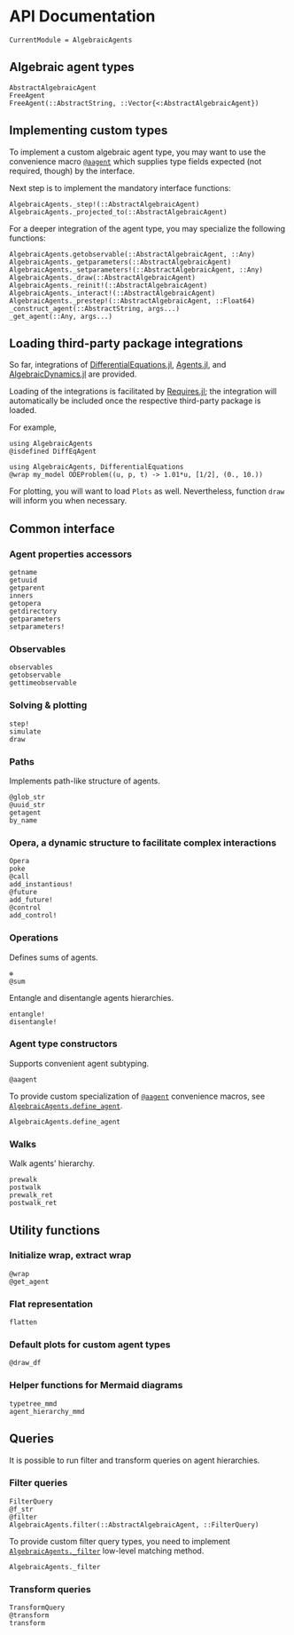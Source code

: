 # API Documentation

```@meta
CurrentModule = AlgebraicAgents
```

## Algebraic agent types

```@docs
AbstractAlgebraicAgent
FreeAgent
FreeAgent(::AbstractString, ::Vector{<:AbstractAlgebraicAgent})
```

## Implementing custom types

To implement a custom algebraic agent type, you may want to use the convenience macro [`@aagent`](@ref) which supplies type fields expected (not required, though) by the interface.

Next step is to implement the mandatory interface functions:

```@docs
AlgebraicAgents._step!(::AbstractAlgebraicAgent)
AlgebraicAgents._projected_to(::AbstractAlgebraicAgent)
```

For a deeper integration of the agent type, you may specialize the following functions:

```@docs
AlgebraicAgents.getobservable(::AbstractAlgebraicAgent, ::Any)
AlgebraicAgents._getparameters(::AbstractAlgebraicAgent)
AlgebraicAgents._setparameters!(::AbstractAlgebraicAgent, ::Any)
AlgebraicAgents._draw(::AbstractAlgebraicAgent)
AlgebraicAgents._reinit!(::AbstractAlgebraicAgent)
AlgebraicAgents._interact!(::AbstractAlgebraicAgent)
AlgebraicAgents._prestep!(::AbstractAlgebraicAgent, ::Float64)
_construct_agent(::AbstractString, args...)
_get_agent(::Any, args...)
```

## Loading third-party package integrations

So far, integrations of [DifferentialEquations.jl](https://github.com/SciML/DifferentialEquations.jl), [Agents.jl](https://github.com/JuliaDynamics/Agents.jl), and [AlgebraicDynamics.jl](https://github.com/AlgebraicJulia/AlgebraicDynamics.jl) are provided.

Loading of the integrations is facilitated by [Requires.jl](https://github.com/JuliaPackaging/Requires.jl); the integration will automatically be included once the respective third-party package is loaded.

For example,

```@example 0
using AlgebraicAgents
@isdefined DiffEqAgent
```

```@example 1
using AlgebraicAgents, DifferentialEquations
@wrap my_model ODEProblem((u, p, t) -> 1.01*u, [1/2], (0., 10.))
```

For plotting, you will want to load `Plots` as well. Nevertheless, function `draw` will inform you when necessary.

## Common interface

### Agent properties accessors

```@docs
getname
getuuid
getparent
inners
getopera
getdirectory
getparameters
setparameters!
```
### Observables

```@docs
observables
getobservable
gettimeobservable
```

### Solving & plotting

```@docs
step!
simulate
draw
```

### Paths

Implements path-like structure of agents.

```@docs
@glob_str
@uuid_str
getagent
by_name
```

### Opera, a dynamic structure to facilitate complex interactions

```@docs
Opera
poke
@call
add_instantious!
@future
add_future!
@control
add_control!
```

### Operations

Defines sums of agents.

```@docs
⊕
@sum
```

Entangle and disentangle agents hierarchies.

```@docs
entangle!
disentangle!
```

### Agent type constructors

Supports convenient agent subtyping.

```@docs
@aagent
```

To provide custom specialization of [`@aagent`](@ref) convenience macros, see [`AlgebraicAgents.define_agent`](@ref).

```@docs
AlgebraicAgents.define_agent
```

### Walks

Walk agents' hierarchy.

```@docs
prewalk
postwalk
prewalk_ret
postwalk_ret
```

## Utility functions

### Initialize wrap, extract wrap

```@docs
@wrap
@get_agent
```

### Flat representation

```@docs
flatten
```

### Default plots for custom agent types

```@docs
@draw_df
```

### Helper functions for Mermaid diagrams

```@docs
typetree_mmd
agent_hierarchy_mmd
```

## Queries

It is possible to run filter and transform queries on agent hierarchies.

### Filter queries

```@docs
FilterQuery
@f_str
@filter
AlgebraicAgents.filter(::AbstractAlgebraicAgent, ::FilterQuery)
```

To provide custom filter query types, you need to implement [`AlgebraicAgents._filter`](@ref) low-level matching method.

```@docs
AlgebraicAgents._filter
```

### Transform queries

```@docs
TransformQuery
@transform
transform
```